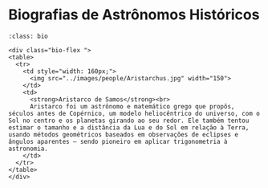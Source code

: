 # Biografias de Astrônomos Históricos

```{admonition} Aristarco de Samos
:class: bio

<div class="bio-flex ">
<table>
  <tr>
    <td style="width: 160px;">
      <img src="../images/people/Aristarchus.jpg" width="150">
    </td>
    <td>
      <strong>Aristarco de Samos</strong><br>
      Aristarco foi um astrônomo e matemático grego que propôs, séculos antes de Copérnico, um modelo heliocêntrico do universo, com o Sol no centro e os planetas girando ao seu redor. Ele também tentou estimar o tamanho e a distância da Lua e do Sol em relação à Terra, usando métodos geométricos baseados em observações de eclipses e ângulos aparentes — sendo pioneiro em aplicar trigonometria à astronomia.
    </td>
  </tr>
</table>
</div>
```
<!-- 
````{admonition} Eratóstenes de Cirene
:class: bio
```{div} style="display: flex; align-items: flex-start; gap: 1em;"
![Eratóstenes de Cirene](../images/people/eratosthenes.png){width=150}

Eratóstenes foi um polímata grego que, embora mais conhecido por medir com notável precisão o raio da Terra, também fez importantes contribuições à astronomia. Dirigiu a Biblioteca de Alexandria e compilou um catálogo de estrelas e constelações. Sua medição do tamanho da Terra, feita com base na sombra de obeliscos em duas cidades diferentes no solstício, foi fundamental para a compreensão da escala do mundo.
```
````

````{admonition} Hipátia de Alexandria
:class: bio
```{div} style="display: flex; align-items: flex-start; gap: 1em;"
![Hipátia de Alexandria](../images/people/hipatia.jpg){width=150}

Hipátia foi uma filósofa, matemática e astrônoma de Alexandria, uma das primeiras mulheres cientistas conhecidas. Editou e comentou obras astronômicas clássicas, como o Almagesto de Ptolomeu, e trabalhou no desenvolvimento de instrumentos astronômicos como o astrolábio. Ela representou a continuidade do pensamento astronômico greco-romano na transição para a era cristã.
```
````

````{admonition} Hiparco de Niceia
:class: bio
```{div} style="display: flex; align-items: flex-start; gap: 1em;"
![Hiparco de Niceia](../images/people/hiparco.jpg){width=150}

Hiparco é considerado um dos maiores astrônomos da Antiguidade. Ele criou o primeiro catálogo de estrelas com cerca de 850 entradas e classificou-as por magnitude. Descobriu a precessão dos equinócios, desenvolveu métodos para prever eclipses e melhorou os modelos geométricos do movimento solar e lunar. Seu trabalho influenciou diretamente Ptolomeu e o Almagesto.
```
````

````{admonition} Tycho Brahe
:class: bio
```{div} style="display: flex; align-items: flex-start; gap: 1em;"
![Tycho Brahe](../images/people/TychoBrahe.webp){width=150}

Tycho Brahe foi um astrônomo dinamarquês que realizou observações extremamente precisas dos corpos celestes antes da invenção do telescópio. Descobriu a supernova de 1572, provando que o céu não era imutável. Embora rejeitasse o heliocentrismo, propôs um modelo híbrido (geo-heliocêntrico). Seus registros detalhados foram fundamentais para os avanços posteriores de Kepler.
```
````

````{admonition} Johannes Kepler
:class: bio
```{div} style="display: flex; align-items: flex-start; gap: 1em;"
![Johannes Kepler](../images/people/kepler.jpg){width=150}

Kepler foi um astrônomo e matemático alemão que utilizou os dados de Tycho Brahe para formular as três leis do movimento planetário, demonstrando que os planetas orbitam o Sol em elipses. Defensor do modelo heliocêntrico, Kepler também explorou a óptica astronômica e foi pioneiro na tentativa de entender a física por trás dos movimentos celestes, abrindo caminho para a mecânica celeste de Newton.
```
```` -->